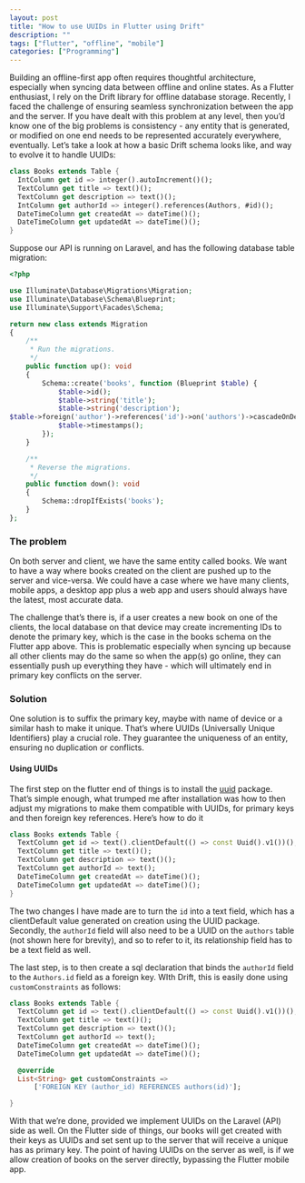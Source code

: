 ```yaml
---
layout: post
title: "How to use UUIDs in Flutter using Drift"
description: ""
tags: ["flutter", "offline", "mobile"]
categories: ["Programming"]
---
```

Building an offline-first app often requires thoughtful architecture, especially when syncing data between offline and online states. As a Flutter enthusiast, I rely on the Drift library for offline database storage. Recently, I faced the challenge of ensuring seamless synchronization between the app and the server. If you have dealt with this problem at any level, then you’d know one of the big problems is consistency - any entity that is generated, or modified on one end needs to be represented accurately everywhere, eventually. Let’s take a look at how a basic Drift schema looks like, and way to evolve it to handle UUIDs:

```dart
class Books extends Table {
  IntColumn get id => integer().autoIncrement()();
  TextColumn get title => text()();
  TextColumn get description => text()();
  IntColumn get authorId => integer().references(Authors, #id)();
  DateTimeColumn get createdAt => dateTime()();
  DateTimeColumn get updatedAt => dateTime()();
}
```

Suppose our API is running on Laravel, and has the following database table migration:

```php
<?php

use Illuminate\Database\Migrations\Migration;
use Illuminate\Database\Schema\Blueprint;
use Illuminate\Support\Facades\Schema;

return new class extends Migration
{
    /**
     * Run the migrations.
     */
    public function up(): void
    {
        Schema::create('books', function (Blueprint $table) {
            $table->id();
            $table->string('title');
            $table->string('description');
$table->foreign('author')->references('id')->on('authors')->cascadeOnDelete();
            $table->timestamps();
        });
    }

    /**
     * Reverse the migrations.
     */
    public function down(): void
    {
        Schema::dropIfExists('books');
    }
};

```

### The problem
On both server and client, we have the same entity called books. We want to have a way where books created on the client are pushed up to the server and vice-versa. We could have a case where we have many clients, mobile apps, a desktop app plus a web app and users should always have the latest, most accurate data. 

The challenge that’s there is, if a user creates a new book on one of the clients, the local database on that device may create incrementing IDs to denote the primary key, which is the case in the books schema on the Flutter app above. This is problematic especially when syncing up because all other clients may do the same so when the app(s) go online, they can essentially push up everything they have - which will ultimately end in primary key conflicts on the server. 

### Solution 

One solution is to suffix the primary key, maybe with name of device or a similar hash to make it unique. That’s where UUIDs (Universally Unique Identifiers) play a crucial role. They guarantee the uniqueness of an entity, ensuring no duplication or conflicts.

#### Using UUIDs

The first step on the flutter end of things is to install the [uuid](https://pub.dev/packages/uuid) package. That’s simple enough, what trumped me after installation was how to then adjust my migrations to make them compatible with UUIDs, for primary keys and then foreign key references. Here’s how to do it

```dart
class Books extends Table {
  TextColumn get id => text().clientDefault(() => const Uuid().v1())();
  TextColumn get title => text()();
  TextColumn get description => text()();
  TextColumn get authorId => text();
  DateTimeColumn get createdAt => dateTime()();
  DateTimeColumn get updatedAt => dateTime()();
}
```

The two changes I have made are to turn the `id` into a text field, which has a clientDefault value generated on creation using the UUID package. Secondly, the `authorId` field will also need to be a UUID on the `authors` table (not shown here for brevity), and so to refer to it, its relationship field has to be a text field as well. 

The last step, is to then create a sql declaration that binds the `authorId` field to the `Authors.id` field as a foreign key. WIth Drift, this is easily done using `customConstraints` as follows:

```dart
class Books extends Table {
  TextColumn get id => text().clientDefault(() => const Uuid().v1())();
  TextColumn get title => text()();
  TextColumn get description => text()();
  TextColumn get authorId => text();
  DateTimeColumn get createdAt => dateTime()();
  DateTimeColumn get updatedAt => dateTime()();

  @override
  List<String> get customConstraints =>
      ['FOREIGN KEY (author_id) REFERENCES authors(id)'];

}
```

With that we’re done, provided we implement UUIDs on the Laravel (API) side as well. On the Flutter side of things, our books will get created with their keys as UUIDs and set sent up to the server that will receive a unique has as primary key. The point of having UUIDs on the server as well, is if we allow creation of books on the server directly, bypassing the Flutter mobile app.